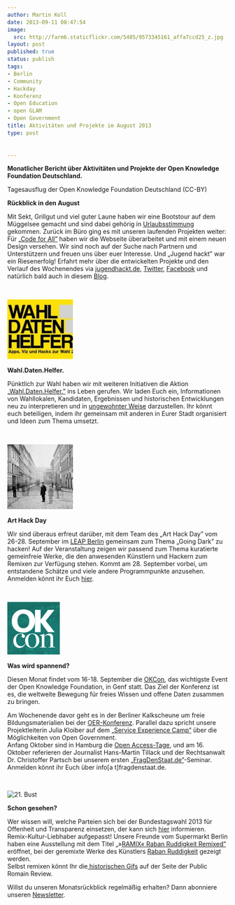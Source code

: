 ```yaml
---
author: Martin Koll
date: 2013-09-11 08:47:54
image:
  src: http://farm6.staticflickr.com/5485/9573345161_affa7ccd25_z.jpg
layout: post
published: true
status: publish
tags:
- Berlin
- Community
- Hackday
- Konferenz
- Open Education
- open GLAM
- Open Government
title: Aktivitäten und Projekte im August 2013
type: post


---
```


**Monatlicher Bericht über Aktivitäten und Projekte der Open Knowledge Foundation Deutschland.** 

 Tagesausflug der Open Knowledge Foundation Deutschland (CC-BY) 

**Rückblick in den August**

Mit Sekt, Grillgut und viel guter Laune haben wir eine Bootstour auf dem Müggelsee gemacht und sind dabei gehörig in [Urlaubsstimmung](http://www.flickr.com/photos/okfde) gekommen. Zurück im Büro ging es mit unseren laufenden Projekten weiter: Für „[Code for All”](http://codeforall.de/) haben wir die Webseite überarbeitet und mit einem neuen Design versehen. Wir sind noch auf der Suche nach Partnern und Unterstützern und freuen uns über euer Interesse. Und „Jugend hackt” war ein Riesenerfolg! Erfahrt mehr über die entwickelten Projekte und den Verlauf des Wochenendes via [jugendhackt.de](http://jugendhackt.de/), [Twitter](https://twitter.com/jugendhackt), [Facebook](https://www.facebook.com/jugendhackt) und natürlich bald auch in diesem [Blog](/blog).

 

![21. Bust](/files/blog/2013/09/wahldatenhelfer_mini-150x136.jpg)

**Wahl.Daten.Helfer.**

Pünktlich zur Wahl haben wir mit weiteren Initiativen die Aktion „[Wahl.Daten.Helfer.”](http://www.wahldatenhelfer.de/) ins Leben gerufen. Wir laden Euch ein, Informationen von Wahllokalen, Kandidaten, Ergebnissen und historischen Entwicklungen neu zu interpretieren und in [ungewohnter Weise](http://www.zeit.de/politik/deutschland/2013-08/fs-wahlkantine) darzustellen. Ihr könnt euch beteiligen, indem ihr gemeinsam mit anderen in Eurer Stadt organisiert und Ideen zum Thema umsetzt.

 

![21. Bust](/files/blog/2013/09/goingDark_klein.jpg)

**Art Hack Day**

Wir sind überaus erfreut darüber, mit dem Team des „Art Hack Day” vom 26-28. September im [LEAP Berlin](http://www.leapknecht.de/) gemeinsam zum Thema „Going Dark” zu hacken! Auf der Veranstaltung zeigen wir passend zum Thema kuratierte gemeinfreie Werke, die den anwesenden Künstlern und Hackern zum Remixen zur Verfügung stehen. Kommt am 28. September vorbei, um entstandene Schätze und viele andere Programmpunkte anzusehen. Anmelden könnt ihr Euch [hier](http://arthackdayberlin.eventbrite.com/).

 

![21. Bust](/files/blog/2013/09/120x120.png)

**Was wird spannend?**

Diesen Monat findet vom 16-18. September die [OKCon](http://okcon.org/), das wichtigste Event der Open Knowledge Foundation, in Genf statt. Das Ziel der Konferenz ist es, die weltweite Bewegung für freies Wissen und offene Daten zusammen zu bringen.

Am Wochenende davor geht es in der Berliner Kalkscheune um freie Bildungsmaterialien bei der [OER-Konferenz](http://www.wikimedia.de/wiki/OERde13). Parallel dazu spricht unsere Projektleiterin Julia Kloiber auf dem „[Service Experience Camp”](http://www.serviceexperiencecamp.de/) über die Möglichkeiten von Open Government.  
Anfang Oktober sind in Hamburg die [Open Access-Tage](http://open-access.net/?id=358), und am 16. Oktober referieren der Journalist Hans-Martin Tillack und der Rechtsanwalt Dr. Christoffer Partsch bei unserem ersten „[FragDenStaat.de”](https://fragdenstaat.de/)-Seminar. Anmelden könnt ihr Euch über info[a t]fragdenstaat.de.

 

![21. Bust](http://farm8.staticflickr.com/7319/9470743729_a7f0b4ddc5_o.gif)

**Schon gesehen?**

Wer wissen will, welche Parteien sich bei der Bundestagswahl 2013 für Offenheit und Transparenz einsetzen, der kann sich [hier](http://blog.zdf.de/hyperland/2013/09/wie-halten-es-die-parteien-mit-der-offenheit/) informieren.  
Remix-Kultur-Liebhaber aufgepasst! Unsere Freunde vom Supermarkt Berlin haben eine Ausstellung mit dem Titel „»[RAMIX« Raban Ruddigkeit Remixed”](http://www.supermarkt-berlin.net/event/ramix-raban-ruddigkeit-remixed/) eröffnet, bei der geremixte Werke des Künstlers [Raban Ruddigkeit](http://www.ruddigkeit.de/) gezeigt werden.  
Selbst remixen könnt Ihr die[ historischen Gifs](http://publicdomainreview.org/animated-gifs/) auf der Seite der Public Romain Review.

Willst du unseren Monatsrückblick regelmäßig erhalten? Dann abonniere unseren [Newsletter](http://okfn.us5.list-manage.com/subscribe?u=929f1e07936386d34833e20d1&id=4ed2decd59).
